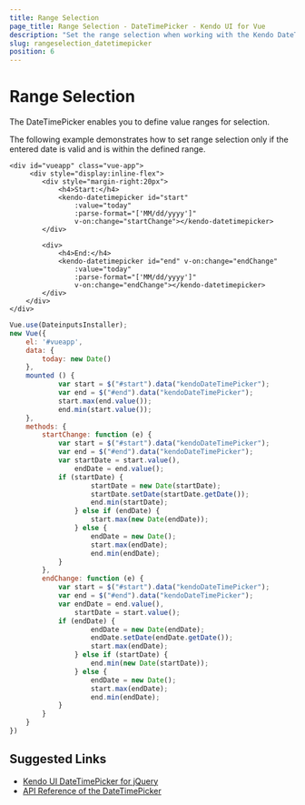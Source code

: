 ```yaml
---
title: Range Selection
page_title: Range Selection - DateTimePicker - Kendo UI for Vue
description: "Set the range selection when working with the Kendo DateTimePicker wrapper for Vue."
slug: rangeselection_datetimepicker
position: 6
---
```


# Range Selection

The DateTimePicker enables you to define value ranges for selection.

The following example demonstrates how to set range selection only if the entered date is valid and is within the defined range.

```html-preview
<div id="vueapp" class="vue-app">
     <div style="display:inline-flex">
        <div style="margin-right:20px">
            <h4>Start:</h4>
            <kendo-datetimepicker id="start"
                :value="today"
                :parse-format="['MM/dd/yyyy']"
                v-on:change="startChange"></kendo-datetimepicker>
        </div>

        <div>
            <h4>End:</h4>
            <kendo-datetimepicker id="end" v-on:change="endChange"  
                :value="today"
                :parse-format="['MM/dd/yyyy']"
                v-on:change="endChange"></kendo-datetimepicker>
        </div>    
    </div>        
</div>
```
```js
Vue.use(DateinputsInstaller);
new Vue({
	el: '#vueapp',
    data: {
        today: new Date()
    },
    mounted () {
            var start = $("#start").data("kendoDateTimePicker");
            var end = $("#end").data("kendoDateTimePicker");
            start.max(end.value());
            end.min(start.value());
    },
	methods: {        
		startChange: function (e) {           
            var start = $("#start").data("kendoDateTimePicker");
            var end = $("#end").data("kendoDateTimePicker");
			var startDate = start.value(),
                endDate = end.value();
            if (startDate) {
                    startDate = new Date(startDate);
                    startDate.setDate(startDate.getDate());
                    end.min(startDate);
                } else if (endDate) {
                    start.max(new Date(endDate));
                } else {
                    endDate = new Date();
                    start.max(endDate);
                    end.min(endDate);
            }
		},
		endChange: function (e) {
            var start = $("#start").data("kendoDateTimePicker");
            var end = $("#end").data("kendoDateTimePicker");
			var endDate = end.value(),
                startDate = start.value();
            if (endDate) {
                    endDate = new Date(endDate);
                    endDate.setDate(endDate.getDate());
                    start.max(endDate);
                } else if (startDate) {
                    end.min(new Date(startDate));
                } else {
                    endDate = new Date();
                    start.max(endDate);
                    end.min(endDate);
            }
		}
	}
})        
```

## Suggested Links

* [Kendo UI DateTimePicker for jQuery](https://docs.telerik.com/kendo-ui/controls/editors/datetimepicker/overview)
* [API Reference of the DateTimePicker](https://docs.telerik.com/kendo-ui/api/javascript/ui/datetimepicker)
